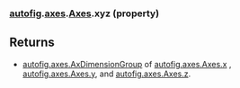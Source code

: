 ### [autofig](autofig.md).[axes](autofig.axes.md).[Axes](autofig.axes.Axes.md).xyz (property)




Returns
-----------
* [autofig.axes.AxDimensionGroup](autofig.axes.AxDimensionGroup.md) of [autofig.axes.Axes.x](autofig.axes.Axes.x.md) ,
    [autofig.axes.Axes.y](autofig.axes.Axes.y.md), and [autofig.axes.Axes.z](autofig.axes.Axes.z.md).

